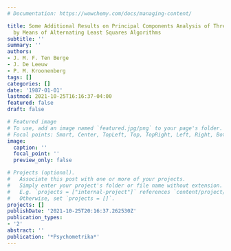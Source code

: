 ```yaml
---
# Documentation: https://wowchemy.com/docs/managing-content/

title: Some Additional Results on Principal Components Analysis of Three-Mode Data
  by Means of Alternating Least Squares Algorithms
subtitle: ''
summary: ''
authors:
- J. M. F. Ten Berge
- J. De Leeuw
- P. M. Kroonenberg
tags: []
categories: []
date: '1987-01-01'
lastmod: 2021-10-25T16:16:37-04:00
featured: false
draft: false

# Featured image
# To use, add an image named `featured.jpg/png` to your page's folder.
# Focal points: Smart, Center, TopLeft, Top, TopRight, Left, Right, BottomLeft, Bottom, BottomRight.
image:
  caption: ''
  focal_point: ''
  preview_only: false

# Projects (optional).
#   Associate this post with one or more of your projects.
#   Simply enter your project's folder or file name without extension.
#   E.g. `projects = ["internal-project"]` references `content/project/deep-learning/index.md`.
#   Otherwise, set `projects = []`.
projects: []
publishDate: '2021-10-25T20:16:37.262530Z'
publication_types:
- '2'
abstract: ''
publication: '*Psychometrika*'
---
```

